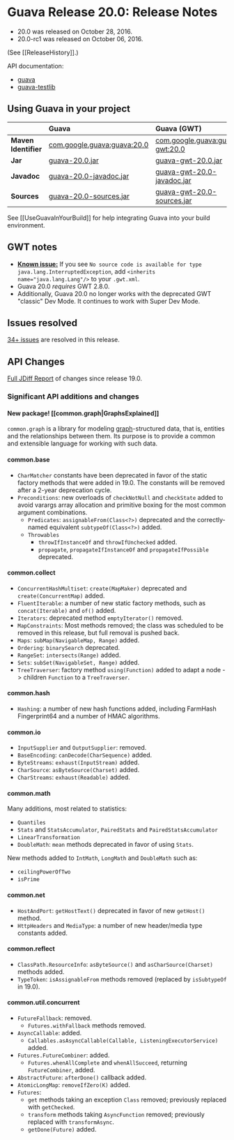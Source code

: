 # Guava Release 20.0: Release Notes

* 20.0 was released on October 28, 2016.
* 20.0-rc1 was released on October 06, 2016.

(See [[ReleaseHistory]].)

API documentation:
* [guava](http://google.github.io/guava/releases/20.0/api/docs/)
* [guava-testlib](http://www.javadoc.io/doc/com.google.guava/guava-testlib/20.0)

## Using Guava in your project

|                      | **Guava**                                | **Guava (GWT)**                          |
| :------------------- | :--------------------------------------- | :--------------------------------------- |
| **Maven Identifier** | [com.google.guava:guava:20.0](http://search.maven.org/#artifactdetails%7Ccom.google.guava%7Cguava%7C20.0%7Cbundle) | [com.google.guava:guava-gwt:20.0](http://search.maven.org/#artifactdetails%7Ccom.google.guava%7Cguava-gwt%7C20.0%7Cbundle) |
| **Jar**              | [guava-20.0.jar](http://search.maven.org/remotecontent?filepath=com/google/guava/guava/20.0/guava-20.0.jar) | [guava-gwt-20.0.jar](http://search.maven.org/remotecontent?filepath=com/google/guava/guava-gwt/20.0/guava-gwt-20.0.jar) |
| **Javadoc**          | [guava-20.0-javadoc.jar](http://search.maven.org/remotecontent?filepath=com/google/guava/guava/20.0/guava-20.0-javadoc.jar) | [guava-gwt-20.0-javadoc.jar](http://search.maven.org/remotecontent?filepath=com/google/guava/guava-gwt/20.0/guava-gwt-20.0-javadoc.jar) |
| **Sources**          | [guava-20.0-sources.jar](http://search.maven.org/remotecontent?filepath=com/google/guava/guava/20.0/guava-20.0-sources.jar) | [guava-gwt-20.0-sources.jar](http://search.maven.org/remotecontent?filepath=com/google/guava/guava-gwt/20.0/guava-gwt-20.0-sources.jar) |

See [[UseGuavaInYourBuild]] for help integrating Guava into your build environment.

## GWT notes

- [**Known issue:**](https://github.com/google/guava/issues/2638) If you see `No source code is available for type java.lang.InterruptedException`, add `<inherits name="java.lang.Lang"/>` to your `.gwt.xml`.
- Guava 20.0 *requires* GWT 2.8.0.
- Additionally, Guava 20.0 no longer works with the deprecated GWT "classic" Dev Mode. It continues to work with Super Dev Mode.

## Issues resolved

[34+ issues](https://github.com/google/guava/issues?q=milestone%3A20.0+is%3Aclosed) are resolved in this release.

## API Changes

[Full JDiff Report](http://google.github.io/guava/releases/20.0/api/diffs/) of changes since release 19.0.

### Significant API additions and changes

#### New package! [[common.graph|GraphsExplained]]

`common.graph` is a library for modeling [graph](https://en.wikipedia.org/wiki/Graph_\(discrete_mathematics\))-structured data, that is, entities and the relationships between them. Its purpose is to provide a common and extensible language for working with such data.

#### common.base

* `CharMatcher` constants have been deprecated in favor of the static factory methods that were added in 19.0. The constants will be removed after a 2-year deprecation cycle.
* `Preconditions`: new overloads of `checkNotNull` and `checkState` added to avoid varargs array allocation and primitive boxing for the most common argument combinations.
    * `Predicates`: `assignableFrom(Class<?>)` deprecated and the correctly-named equivalent `subtypeOf(Class<?>)` added.
    * `Throwables`
      * `throwIfInstanceOf` and `throwIfUnchecked` added.
      * `propagate`, `propagateIfInstanceOf` and `propagateIfPossible` deprecated.

#### common.collect

- `ConcurrentHashMultiset`: `create(MapMaker)` deprecated and `create(ConcurrentMap)` added.
- `FluentIterable`: a number of new static factory methods, such as `concat(Iterable)` and `of()` added.
- `Iterators`: deprecated method `emptyIterator()` removed.
- `MapConstraints`: Most methods removed; the class was scheduled to be removed in this release, but full removal is pushed back.
- `Maps`: `subMap(NavigableMap, Range)` added.
- `Ordering`: `binarySearch` deprecated.
- `RangeSet`: `intersects(Range)` added.
- `Sets`: `subSet(NavigableSet, Range)` added.
- `TreeTraverser`: factory method `using(Function)` added to adapt a node -> children `Function` to a `TreeTraverser`.

#### common.hash

- `Hashing`: a number of new hash functions added, including FarmHash Fingerprint64 and a number of HMAC algorithms.

#### common.io

- `InputSupplier` and `OutputSupplier`: removed.
- `BaseEncoding`: `canDecode(CharSequence)` added.
- `ByteStreams`: `exhaust(InputStream)` added.
- `CharSource`: `asByteSource(Charset)` added.
- `CharStreams`: `exhaust(Readable)` added.

#### common.math

Many additions, most related to statistics:

- `Quantiles`
- `Stats` and `StatsAccumulator`, `PairedStats` and `PairedStatsAccumulator`
- `LinearTransformation`
- `DoubleMath`: `mean` methods deprecated in favor of using `Stats`.

New methods added to `IntMath`, `LongMath` and `DoubleMath` such as:

- `ceilingPowerOfTwo`
- `isPrime`

#### common.net

- `HostAndPort`: `getHostText()` deprecated in favor of new `getHost()` method.
- `HttpHeaders` and `MediaType`: a number of new header/media type constants added.

#### common.reflect

- `ClassPath.ResourceInfo`: `asByteSource()` and `asCharSource(Charset)` methods added.
- `TypeToken`: `isAssignableFrom` methods removed (replaced by `isSubtypeOf` in 19.0).

#### common.util.concurrent

- `FutureFallback`: removed.
  - `Futures.withFallback` methods removed.
- `AsyncCallable`: added.
  - `Callables.asAsyncCallable(Callable, ListeningExecutorService)` added.
- `Futures.FutureCombiner`: added.
  - `Futures.whenAllComplete` and `whenAllSucceed`, returning `FutureCombiner`, added.
- `AbstractFuture`: `afterDone()` callback added.
- `AtomicLongMap`: `removeIfZero(K)` added.
- `Futures`:
  - `get` methods taking an exception `Class` removed; previously replaced with `getChecked`.
  - `transform` methods taking `AsyncFunction` removed; previously replaced with `transformAsync`.
  - `getDone(Future)` added.